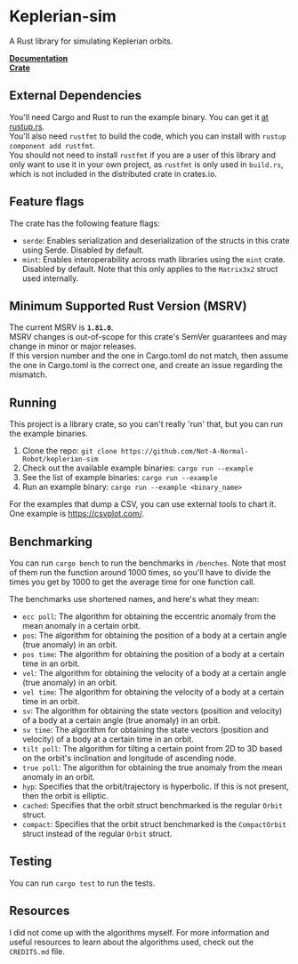 # Keplerian-sim
A Rust library for simulating Keplerian orbits.

**[Documentation](https://docs.rs/keplerian-sim/)**  
**[Crate](https://crates.io/crates/keplerian-sim)**

## External Dependencies
You'll need Cargo and Rust to run the example binary. You can get it [at rustup.rs](https://rustup.rs/).  
You'll also need `rustfmt` to build the code, which you can install with `rustup component add rustfmt`.  
You should not need to install `rustfmt` if you are a user of this library and only want to use it in your own project, as `rustfmt` is only used in `build.rs`, which is not included in the distributed crate in crates.io.

## Feature flags
The crate has the following feature flags:
- `serde`: Enables serialization and deserialization of the structs in this crate using Serde. Disabled by default.
- `mint`: Enables interoperability across math libraries using the `mint` crate. Disabled by default. Note that this only applies to the `Matrix3x2` struct used internally.

## Minimum Supported Rust Version (MSRV)
<!-- When changing the MSRV, don't forget to change `Cargo.toml`! -->
The current MSRV is **`1.81.0`**.  
MSRV changes is out-of-scope for this crate's SemVer guarantees and may change in minor or major releases.  
If this version number and the one in Cargo.toml do not match, then assume the one in Cargo.toml is the correct one, and create an issue regarding the mismatch.

## Running
This project is a library crate, so you can't really 'run' that, but you can run the example binaries.  
1. Clone the repo: `git clone https://github.com/Not-A-Normal-Robot/keplerian-sim`
2. Check out the available example binaries: `cargo run --example`
3. See the list of example binaries: `cargo run --example`
3. Run an example binary: `cargo run --example <binary_name>`

For the examples that dump a CSV, you can use external tools to chart it.  
One example is https://csvplot.com/.

## Benchmarking
You can run `cargo bench` to run the benchmarks in `/benches`. Note that most of them run the function around 1000 times, so you'll have to divide the times you get by 1000 to get the average time for one function call.

The benchmarks use shortened names, and here's what they mean:
- `ecc poll`: The algorithm for obtaining the eccentric anomaly from the mean anomaly in a certain orbit.
- `pos`: The algorithm for obtaining the position of a body at a certain angle (true anomaly) in an orbit.
- `pos time`: The algorithm for obtaining the position of a body at a certain time in an orbit.
- `vel`: The algorithm for obtaining the velocity of a body at a certain angle (true anomaly) in an orbit.
- `vel time`: The algorithm for obtaining the velocity of a body at a certain time in an orbit.
- `sv`: The algorithm for obtaining the state vectors (position and velocity) of a body at a certain angle (true anomaly) in an orbit.
- `sv time`: The algorithm for obtaining the state vectors (position and velocity) of a body at a certain time in an orbit.
- `tilt poll`: The algorithm for tilting a certain point from 2D to 3D based on the orbit's inclination and longitude of ascending node.
- `true poll`: The algorithm for obtaining the true anomaly from the mean anomaly in an orbit.
- `hyp`: Specifies that the orbit/trajectory is hyperbolic. If this is not present, then the orbit is elliptic.
- `cached`: Specifies that the orbit struct benchmarked is the regular `Orbit` struct.
- `compact`: Specifies that the orbit struct benchmarked is the `CompactOrbit` struct instead of the regular `Orbit` struct.

## Testing
You can run `cargo test` to run the tests.

## Resources
I did not come up with the algorithms myself. For more information and useful resources to learn about the algorithms used, check out the `CREDITS.md` file.